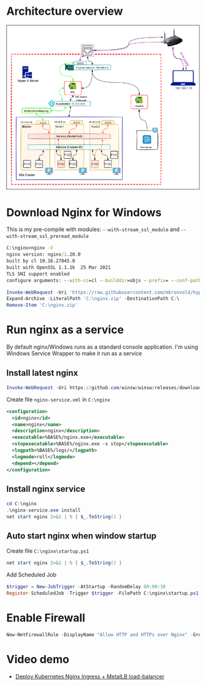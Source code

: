 # Architecture overview

![alt text](Hyper-V-K8s-nginx-with-nginx-reverser-proxy.png "architecture overview")

# Download Nginx for Windows

This is my pre-compile with modules: `--with-stream_ssl_module` and `--with-stream_ssl_preread_module`

```cmd
C:\nginx>nginx -V
nginx version: nginx/1.20.0
built by cl 19.16.27045.0
built with OpenSSL 1.1.1k  25 Mar 2021
TLS SNI support enabled
configure arguments: --with-cc=cl --builddir=objs --prefix= --conf-path=conf/nginx.conf --pid-path=logs/nginx.pid --http-log-path=logs/access.log --error-log-path=logs/error.log --sbin-path=nginx.exe --http-client-body-temp-path=temp/client_body_temp --http-proxy-temp-path=temp/proxy_temp --http-fastcgi-temp-path=temp/fastcgi_temp --http-scgi-temp-path=temp/scgi_temp --http-uwsgi-temp-path=temp/uwsgi_temp --with-cc-opt=-DFD_SETSIZE=1024 --with-pcre=objs/lib/pcre-8.44 --with-zlib=objs/lib/zlib-1.2.11 --with-openssl=objs/lib/openssl-1.1.1k --with-openssl-opt='no-asm no-tests' --with-http_addition_module --with-http_v2_module --with-http_realip_module --with-http_sub_module --with-http_dav_module --with-http_stub_status_module --with-http_flv_module --with-http_mp4_module --with-http_gunzip_module --with-http_gzip_static_module --with-http_auth_request_module --with-http_random_index_module --with-http_secure_link_module --with-http_slice_module --with-mail --with-stream --with-http_ssl_module --with-mail_ssl_module --with-stream_ssl_module --with-stream_ssl_preread_module
```

```powershell
Invoke-WebRequest -Uri 'https://raw.githubusercontent.com/mkronvold/hyperv-k8s/main/nginx/nginx.zip' -OutFile 'C:\nginx.zip'
Expand-Archive -LiteralPath 'C:\nginx.zip' -DestinationPath C:\
Remove-Item 'C:\nginx.zip'
```

# Run nginx as a service

By default nginx/Windows runs as a standard console application. I'm using Windows Service Wrapper to make it run as a service

## Install latest nginx

```powershell
Invoke-WebRequest -Uri https://github.com/winsw/winsw/releases/download/v2.12.0/WinSW-x64.exe -OutFile 'C:\nginx\nginx-service.exe'
```

Create file `nginx-service.xml` in `C:\nginx`

```xml
<configuration>
  <id>nginx</id>
  <name>nginx</name>
  <description>nginx</description>
  <executable>%BASE%/nginx.exe</executable>
  <stopexecutable>%BASE%/nginx.exe -s stop</stopexecutable>
  <logpath>%BASE%/logs/</logpath>
  <logmode>roll</logmode>
  <depend></depend>
</configuration>
```

## Install nginx service

```powershell
cd C:\nginx
.\nginx-service.exe install
net start nginx 2>&1 | % { $_.ToString() }
```

## Auto start nginx when window startup

Create file `C:\nginx\startup.ps1`

```powershell
net start nginx 2>&1 | % { $_.ToString() }
```

Add Scheduled Job

```powershell
$trigger = New-JobTrigger -AtStartup -RandomDelay 00:00:30
Register-ScheduledJob -Trigger $trigger -FilePath C:\nginx\startup.ps1 -Name StartNginx
```

# Enable Firewall

```powershell
New-NetFirewallRule -DisplayName "Allow HTTP and HTTPs over Nginx" -Group "NGINX Reverse Proxy" -Direction Inbound -Action Allow -EdgeTraversalPolicy Allow -Protocol TCP -LocalPort 80,443 -Program "C:\nginx\nginx.exe"
```

# Video demo

- [Deploy Kubernetes Nginx Ingress + MetalLB load-balancer](https://www.youtube.com/watch?v=LbLaCVaX73E)
